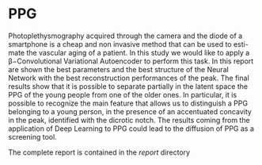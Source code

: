 # PPG
Photoplethysmography acquired through the camera and the diode of a smartphone is a cheap and non invasive method that can be used to esti- mate the vascular aging of a patient. In this study we would like to apply a β−Convolutional Variational Autoencoder to perform this task. In this report are shown the best parameters and the best structure of the Neural Network with the best reconstruction performances of the peak. The final results show that it is possible to separate partially in the latent space the PPG of the young people from one of the older ones. In particular, it is possible to recognize the main feature that allows us to distinguish a PPG belonging to a young person, in the presence of an accentuated concavity in the peak, identified with the dicrotic notch. The results coming from the application of Deep Learning to PPG could lead to the diffusion of PPG as a screening tool.

The complete report is contained in the *report* directory
